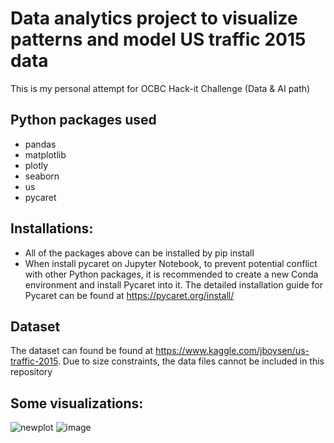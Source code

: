 # Data analytics project to visualize patterns and model US traffic 2015 data
This is my personal attempt for OCBC Hack-it Challenge (Data & AI path)

## Python packages used
- pandas
- matplotlib
- plotly
- seaborn
- us
- pycaret

## Installations:
- All of the packages above can be installed by pip install
- When install pycaret on Jupyter Notebook, to prevent potential conflict with other Python packages, it is recommended to create a new Conda environment and install Pycaret into it. The detailed installation guide for Pycaret can be found at https://pycaret.org/install/

## Dataset
The dataset can found be found at https://www.kaggle.com/jboysen/us-traffic-2015.
Due to size constraints, the data files cannot be included in this repository

## Some visualizations:
![newplot](https://user-images.githubusercontent.com/43728934/133093398-8d3f6572-feeb-4ea5-b8ab-b8cdb4c95a72.png)
![image](https://user-images.githubusercontent.com/43728934/133093643-8334b4f4-8aac-417a-8fe7-24bfed1bddbb.png)

